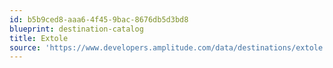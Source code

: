 ```yaml
---
id: b5b9ced8-aaa6-4f45-9bac-8676db5d3bd8
blueprint: destination-catalog
title: Extole
source: 'https://www.developers.amplitude.com/data/destinations/extole'
---
```

